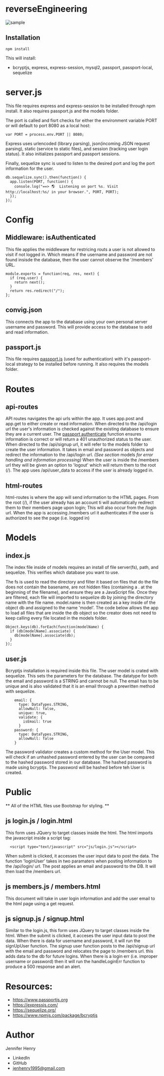 # reverseEngineering

![sample](sample.png)

## Installation

``` 
npm install
```
This will install:
* bcryptjs, express, express-session, mysql2, passport, passport-local, sequelize

# server.js

This file requires express and express-session to be installed through npm install. It also requires passport.js and the models folder. 

The port is called and fisrt checks for either the environment variable PORT or will default to port 8080 as a local host:
```
var PORT = process.env.PORT || 8080;
```
Express uses urlencoded (library parsing), json(incoming JSON request parsing), static (service to static files), and session (tracking user login status). It also initializes passport and passport sessions.

Finally, sequelize sync is used to listen to the desired port and log the port information for the user.

```
db.sequelize.sync().then(function() {
  app.listen(PORT, function() {
    console.log("==> 🌎  Listening on port %s. Visit http://localhost:%s/ in your browser.", PORT, PORT);
  });
});
```

# Config

## Middleware: isAuthenticated

This file applies the middleware for restricing routs a user is not allowed to visit if not logged in. Which means if the username and password are not found insisde the database, then the user cannot observe the '/members' URL. 
```
module.exports = function(req, res, next) {
  if (req.user) {
    return next();
  }
  return res.redirect("/");
};
```

## convig.json

This connects the app to the database using your own personal server username and password. This will provide access to the database to add and read information.

## passport.js

This file requires [passport.js](https://www.passportjs.org) (used for authentication) with it's passport-local strategy to be installed before running. It also requires the models folder. 

# Routes

## api-routes

API routes navigates the api urls within the app. It uses app.post and app.get to either create or read information. When directed to the /api/login url the user's information is checked against the existing database to ensure they are a current user. The [passport authenticate](http://www.passportjs.org/docs/authenticate/) function ensures information is correct or will return a 401 unauthorized status to the user. When directed to the /api/signup url, it will refer to the models folder to create the user information. It takes in email and password as objects and redirect the information to the /api/login url. _(See section_ models _for error handling and information processing)_ When the user is inside the /members url they will be given an option to 'logout' which will return them to the root (/). The app uses /api/user_data to access if the user is already logged in.  

## html-routes

html-routes is where the app will send information to the HTML pages. From the root (/), if the user already has an account ti will automatically redirect them to their members page upon login; This will also occur from the /login url. When the app is accessing /members url it authenticates if the user is authorized to see the page (i.e. logged in)

# Models

## index.js

The index file inside of models requires an install of file server(fs), path, and sequelize. This verifies which database you want to use. 

The fs is used to read the directory and filter it based on files that do the file does not contain the basename, are not hidden files (containing a . at the beginning of the filename), and ensure they are a JavaScript file. Once they are filtered, each file will imported to sequelize db by joining the directory name with the file name. model.name is then created as a key inside of the object db and assigned to the name 'model'. The code below allows the app to load all files that are inside the db object so the creator does not need to keep calling every file located in the models folder.

```
Object.keys(db).forEach(function(modelName) {
  if (db[modelName].associate) {
    db[modelName].associate(db);
  }
});
```

## user.js

Bcryptjs installation is required inside this file. The user model is crated with sequelize. This sets the parameters for the database. The datatype for both the email and password is a STRING and cannot be null. The email has to be unique and is also validated that it is an email through a prewritten method with sequelize. 

```
    email: {
      type: DataTypes.STRING,
      allowNull: false,
      unique: true,
      validate: {
        isEmail: true
      }
    password: {
      type: DataTypes.STRING,
      allowNull: false
    }
```
The password validator creates a custom method for the User model. This will check if an unhashed password entered by the user can be compared to the hashed password stored in our database. The hashed password is made using bcryptjs. The password will be hashed before teh User is created.

# Public

** All of the HTML files use Bootstrap for styling. **

## js login.js / login.html

This form uses JQuery to target classes inside the html. The html imports the javascript inside a script tag:
```
  <script type="text/javascript" src="js/login.js"></script>
```
When submit is clicked, it accesses the user input data to post the data. The function 'loginUser' takes in two paramaters when posting information to the /api/login/ url. The post applies an email and password to the DB. It will then load the /members url. 

## js members.js / members.html

This document will take in user login information and add the user email to the html page using a get request.

## js signup.js / signup.html

Similar to the login.js, this form uses JQuery to target classes inside the html. When the submit is clicked, it acceses the user input data to post the data. When there is data for username and password, it will run the signUpUser function. The signup user function posts to the /api/signup url with the email and password and relocates the page to /members url. this adds data to the db for future logins. When there is a login err (i.e. improper username or password) then it will run the handleLoginErr function to produce a 500 response and an alert.

# Resources:

* https://www.passportjs.org
* https://expressjs.com/
* https://sequelize.org/
* https://www.npmjs.com/package/bcryptjs

# Author

Jennifer Henry

* LinkedIn
* GitHub
* jenhenry1995@gmail.com